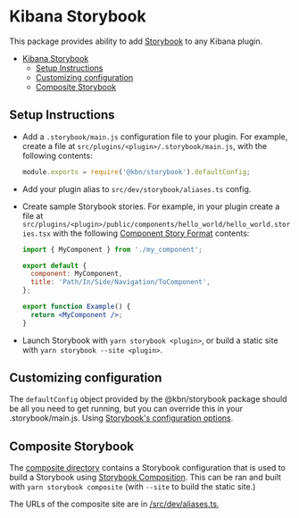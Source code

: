 # Kibana Storybook

This package provides ability to add [Storybook](https://storybook.js.org/) to any Kibana plugin.

- [Kibana Storybook](#kibana-storybook)
  - [Setup Instructions](#setup-instructions)
  - [Customizing configuration](#customizing-configuration)
  - [Composite Storybook](#composite-storybook)

## Setup Instructions

- Add a `.storybook/main.js` configuration file to your plugin. For example, create a file at
  `src/plugins/<plugin>/.storybook/main.js`, with the following contents:

  ```js
  module.exports = require('@kbn/storybook').defaultConfig;
  ```

- Add your plugin alias to `src/dev/storybook/aliases.ts` config.
- Create sample Storybook stories. For example, in your plugin create a file at
  `src/plugins/<plugin>/public/components/hello_world/hello_world.stories.tsx` with
  the following [Component Story Format](https://storybook.js.org/docs/react/api/csf) contents:

  ```jsx
  import { MyComponent } from './my_component';

  export default {
    component: MyComponent,
    title: 'Path/In/Side/Navigation/ToComponent',
  };

  export function Example() {
    return <MyComponent />;
  }
  ```

- Launch Storybook with `yarn storybook <plugin>`, or build a static site with `yarn storybook --site <plugin>`.

## Customizing configuration

The `defaultConfig` object provided by the @kbn/storybook package should be all you need to get running, but you can
override this in your .storybook/main.js. Using [Storybook's configuration options](https://storybook.js.org/docs/react/configure/overview).

## Composite Storybook

The [composite directory](./composite) contains a Storybook configuration that is used to build a Storybook using [Storybook Composition](https://storybook.js.org/docs/react/workflows/storybook-composition). This can be ran and built with `yarn storybook composite` (with `--site` to build the static site.)

The URLs of the composite site are in [/src/dev/aliases.ts](/src/dev/aliases.ts),
